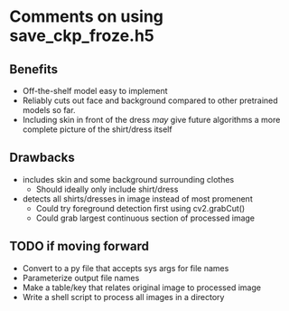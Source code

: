 # Comments on using save_ckp_froze.h5

## Benefits

- Off-the-shelf model easy to implement
- Reliably cuts out face and background compared to other pretrained models so far.
- Including skin in front of the dress *may* give future algorithms a more complete picture of the shirt/dress itself

## Drawbacks

- includes skin and some background surrounding clothes
  - Should ideally only include shirt/dress
- detects all shirts/dresses in image instead of most promenent
  - Could try foreground detection first using cv2.grabCut()
  - Could grab largest continuous section of processed image

## TODO if moving forward

- Convert to a py file that accepts sys args for file names
- Parameterize output file names
- Make a table/key that relates original image to processed image
- Write a shell script to process all images in a directory
